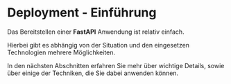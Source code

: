 # Deployment - Einführung

Das Bereitstellen einer **FastAPI** Anwendung ist relativ einfach.

Hierbei gibt es abhängig von der Situation und den eingesetzen Technologien mehrere Möglichkeiten.

In den nächsten Abschnitten erfahren Sie mehr über wichtige Details, sowie über einige der Techniken, die Sie dabei anwenden können.